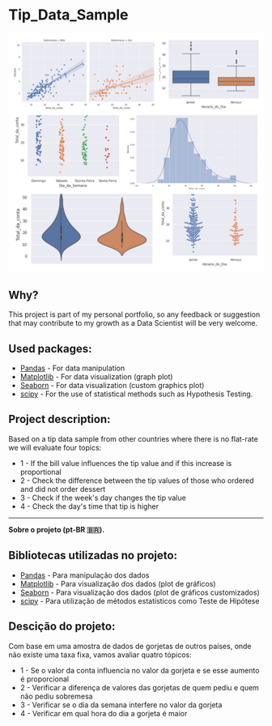 # Tip_Data_Sample 

![Preview-Screens](graphics/tips.png)

## Why?

This project is part of my personal portfolio, so any feedback or suggestion that may contribute to my growth as a Data Scientist will be very welcome.

## Used packages:
- [Pandas](https://pandas.pydata.org/docs/) - For data manipulation
- [Matplotlib](https://matplotlib.org/) - For data visualization (graph plot)
- [Seaborn](https://seaborn.pydata.org/) - For data visualization (custom graphics plot)
- [scipy](https://docs.scipy.org/doc/) - For the use of statistical methods such as Hypothesis Testing.

## Project description:

Based on a tip data sample from other countries where there is no flat-rate we will evaluate four topics:

- 1 - If the bill value influences the tip value and if this increase is proportional
- 2 - Check the difference between the tip values of those who ordered and did not order dessert
- 3 - Check if the week's day changes the tip value
- 4 - Check the day's time that tip is higher 
--------------------------------------------------------------------------------------------------------------------------------------------------------------------------------
**Sobre o projeto (pt-BR 🇧🇷).**

## Bibliotecas utilizadas no projeto:
- [Pandas](https://pandas.pydata.org/docs/) - Para manipulação dos dados
- [Matplotlib](https://matplotlib.org/) - Para visualização dos dados (plot de gráficos)
- [Seaborn](https://seaborn.pydata.org/) - Para visualização dos dados (plot de gráficos customizados)
- [scipy](https://docs.scipy.org/doc/) - Para utilização de métodos estatísticos como Teste de Hipótese

## Descição do projeto:

Com base em uma amostra de dados de gorjetas de outros países, onde não existe uma taxa fixa, vamos avaliar quatro tópicos:

- 1 - Se o valor da conta influencia no valor da gorjeta e se esse aumento é proporcional
- 2 - Verificar a diferença de valores das gorjetas de quem pediu e quem não pediu sobremesa
- 3 - Verificar se o dia da semana interfere no valor da gorjeta
- 4 - Verificar em qual hora do dia a gorjeta é maior
